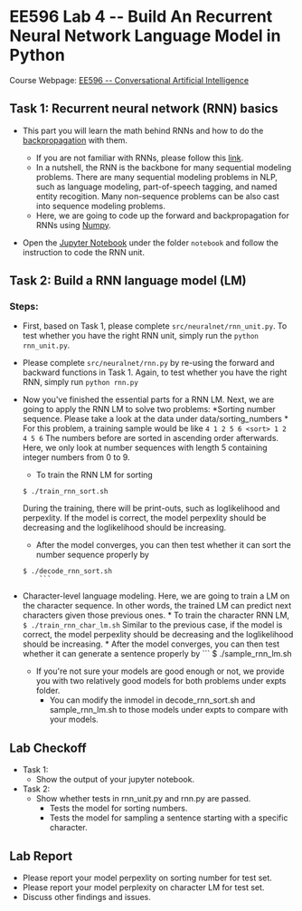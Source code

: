 # EE596 Lab 4 -- Build An Recurrent Neural Network Language Model in Python

Course Webpage: [EE596 -- Conversational Artificial Intelligence](https://hao-fang.github.io/ee596_spr2018/)

## Task 1: Recurrent neural network (RNN) basics
* This part you will learn the math behind RNNs and how to do the [backpropagation](https://en.wikipedia.org/wiki/Backpropagation) with them.
	* If you are not familiar with RNNs, please follow this [link](https://en.wikipedia.org/wiki/Recurrent_neural_network).
	* In a nutshell, the RNN is the backbone for many sequential modeling problems. There are many sequential modeling problems in NLP, such as language modeling, part-of-speech tagging, and named entity recogition. Many non-sequence problems can be also cast into sequence modeling problems.
	* Here, we are going to code up the forward and backpropagation for RNNs using [Numpy](http://www.numpy.org/).

* Open the [Jupyter Notebook](http://jupyter.readthedocs.io/en/latest/install.html) under the folder `notebook` and follow the instruction to code the RNN unit.


## Task 2: Build a RNN language model (LM)

### Steps:
* First, based on Task 1, please complete `src/neuralnet/rnn_unit.py`. To test whether you have the right RNN unit, simply run the `python rnn_unit.py`.
* Please complete `src/neuralnet/rnn.py` by re-using the forward and backward functions in Task 1. Again, to test whether you have the right RNN, simply run `python rnn.py`
* Now you've finished the essential parts for a RNN LM. Next, we are going to apply the RNN LM to solve two problems:
	*Sorting number sequence. Please take a look at the data under data/sorting_numbers
		* For this problem, a training sample would be like 
		```
		4 1 2 5 6 <sort> 1 2 4 5 6
		```
		The numbers before <sort> are sorted in ascending order afterwards. Here, we only look at number sequences with length 5 containing integer numbers from 0 to 9.
	* To train the RNN LM for sorting
	```
	$ ./train_rnn_sort.sh
	```
	During the training, there will be print-outs, such as loglikelihood and perpexlity. If the model is correct, the model perpexlity should be decreasing and the loglikelihood should be increasing.
	* After the model converges, you can then test whether it can sort the number sequence properly by
	```
	$ ./decode_rnn_sort.sh
		```

* Character-level language modeling. Here, we are going to train a LM on the character sequence. In other words, the trained LM can predict next characters given those previous ones.
		* To train the character RNN LM,
			```
		$ ./train_rnn_char_lm.sh
			```
			Similar to the previous case, if the model is correct, the model perpexlity should be decreasing and the loglikelihood should be increasing.
		* After the model converges, you can then test whether it can generate a sentence properly by
			```
		$ ./sample_rnn_lm.sh

	* If you're not sure your models are good enough or not, we provide you with two relatively good models for both problems under expts folder.
		* You can modify the inmodel in decode_rnn_sort.sh and sample_rnn_lm.sh to those models under expts to compare with your models.


## Lab Checkoff
* Task 1:
  * Show the output of your jupyter notebook.
* Task 2:
  * Show whether tests in rnn_unit.py and rnn.py are passed.
	* Tests the model for sorting numbers.
	* Tests the model for sampling a sentence starting with a specific character.

## Lab Report
* Please report your model perpexlity on sorting number for test set.
* Please report your model perplexity on character LM for test set.
* Discuss other findings and issues.
